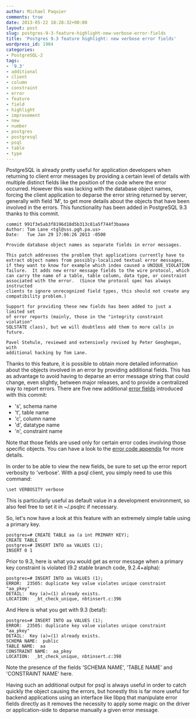 ```yaml
---
author: Michael Paquier
comments: true
date: 2013-05-22 18:28:32+00:00
layout: post
slug: postgres-9-3-feature-highlight-new-verbose-error-fields
title: 'Postgres 9.3 feature highlight: new verbose error fields'
wordpress_id: 1904
categories:
- PostgreSQL-2
tags:
- '9.3'
- additional
- client
- column
- constraint
- error
- feature
- field
- highlight
- improvement
- new
- number
- postgres
- postgresql
- psql
- table
- type
---
```


PostgreSQL is already pretty useful for application developers when returning to client error messages by providing a certain level of details with multiple distinct fields like the position of the code where the error occurred. However this was lacking with the database object names, forcing the client application to deparse the error string returned by server, generally with field 'M', to get more details about the objects that have been involved in the errors. This functionality has been added in PostgreSQL 9.3 thanks to this commit. 

    commit 991f3e5ab3f8196d18d5b313c81a5f744f3baaea
    Author: Tom Lane <tgl@sss.pgh.pa.us>
    Date:   Tue Jan 29 17:06:26 2013 -0500
    
    Provide database object names as separate fields in error messages.
    
    This patch addresses the problem that applications currently have to
    extract object names from possibly-localized textual error messages,
    if they want to know for example which index caused a UNIQUE_VIOLATION
    failure.  It adds new error message fields to the wire protocol, which
    can carry the name of a table, table column, data type, or constraint
    associated with the error.  (Since the protocol spec has always instructed
    clients to ignore unrecognized field types, this should not create any
    compatibility problem.)
    
    Support for providing these new fields has been added to just a limited set
    of error reports (mainly, those in the "integrity constraint violation"
    SQLSTATE class), but we will doubtless add them to more calls in future.
    
    Pavel Stehule, reviewed and extensively revised by Peter Geoghegan, with
    additional hacking by Tom Lane.

Thanks to this feature, it is possible to obtain more detailed information about the objects involved in an error by providing additional fields. This has as advantage to avoid having to deparse an error message string that could change, even slightly, between major releases, and to provide a centralized way to report errors. There are five new additional [error fields](http://www.postgresql.org/docs/devel/static/protocol-error-fields.html) introduced with this commit:

  * 's', schema name
  * 't', table name
  * 'c', column name
  * 'd', datatype name
  * 'n', constraint name

Note that those fields are used only for certain error codes involving those specific objects. You can have a look to the [error code appendix](http://www.postgresql.org/docs/devel/static/errcodes-appendix.html) for more details.

In order to be able to view the new fields, be sure to set up the error report verbosity to 'verbose'. With a psql client, you simply need to use this command:

    \set VERBOSITY verbose

This is particularly useful as default value in a development environment, so also feel free to set it in ~/.psqlrc if necessary.

So, let's now have a look at this feature with an extremely simple table using a primary key.

    postgres=# CREATE TABLE aa (a int PRIMARY KEY);
    CREATE TABLE
    postgres=# INSERT INTO aa VALUES (1);
    INSERT 0 1

Prior to 9.3, here is what you would get as error message when a primary key constraint is violated (9.2 stable branch code, 9.2.4+alpha):

    postgres=# INSERT INTO aa VALUES (1);
    ERROR:  23505: duplicate key value violates unique constraint "aa_pkey"
    DETAIL:  Key (a)=(1) already exists.
    LOCATION:  _bt_check_unique, nbtinsert.c:396

And Here is what you get with 9.3 (beta1):

    postgres=# INSERT INTO aa VALUES (1);
    ERROR:  23505: duplicate key value violates unique constraint "aa_pkey"
    DETAIL:  Key (a)=(1) already exists.
    SCHEMA NAME:  public
    TABLE NAME:  aa
    CONSTRAINT NAME:  aa_pkey
    LOCATION:  _bt_check_unique, nbtinsert.c:398

Note the presence of the fields 'SCHEMA NAME', 'TABLE NAME' and 'CONSTRAINT NAME' here.

Having such an additional output for psql is always useful in order to catch quickly the object causing the errors, but honestly this is far more useful for backend applications using an interface like libpq that manipulate error fields directly as it removes the necessity to apply some magic on the driver or application-side to deparse manually a given error message.
